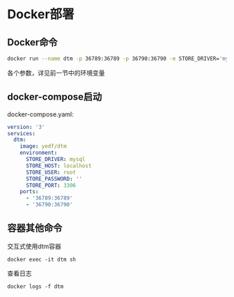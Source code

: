 # Docker部署

## Docker命令

``` bash
docker run --name dtm -p 36789:36789 -p 36790:36790 -e STORE_DRIVER='mysql' -e STORE_HOST='localhost' -e STORE_USER='root' -e STORE_PASSWORD='' -e STORE_PORT='3306' yedf/dtm:latest
```

各个参数，详见前一节中的环境变量

## docker-compose启动
docker-compose.yaml:
``` yml
version: '3'
services:
  dtm:
    image: yedf/dtm
    environment:
      STORE_DRIVER: mysql
      STORE_HOST: localhost
      STORE_USER: root
      STORE_PASSWORD: ''
      STORE_PORT: 3306
    ports:
      - '36789:36789'
      - '36790:36790'
```

## 容器其他命令

交互式使用dtm容器

``` docker exec -it dtm sh ```

查看日志

```docker logs -f dtm ```
